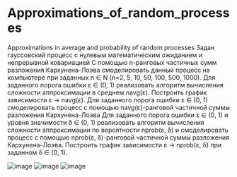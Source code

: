# Approximations_of_random_processes
Approximations in average and probability of random processes
Задан гауссовский процесс с нулевым математическим ожиданием и непрерывной ковариацией
С помощью n-ранговых частичных сумм разложения Кархунена-Лоэва смоделировать данный процесс на компьютере при заданных n ∈ N (n=2, 5, 10, 50, 100, 500, 1000).
Для заданного порога ошибки ε ∈ (0, 1) реализовать алгоритм вычисления сложности аппроксимации в среднем navg(ε). Построить график зависимости ε → navg(ε). 
Для заданного порога ошибки ε ∈ (0, 1) смоделировать процесс с помощью navg(ε)-ранговой частичной суммы разложения Кархунена-Лоэва
Для заданного порога ошибки ε ∈ (0, 1) и уровня значимости δ ∈ (0, 1) реализовать алгоритм вычисления сложности аппроксимации по вероятности nprob(ε, δ) и смоделировать процесс с помощью nprob(ε, δ)-ранговой частичной суммы разложения Кархунена-Лоэва. Построить график зависимости ε → nprob(ε, δ) при заданном δ ∈ (0, 1).

![image](https://github.com/jndtn47/Approximations_of_random_processes/assets/69073737/6443bdd3-271e-4e9c-8d8b-526801547ad2)
![image](https://github.com/jndtn47/Approximations_of_random_processes/assets/69073737/4ad6ba9a-9591-4216-90e2-d6d37cb379dc)
![image](https://github.com/jndtn47/Approximations_of_random_processes/assets/69073737/6af964e9-7bf4-46e6-bfd0-4a8d212cba2e)
